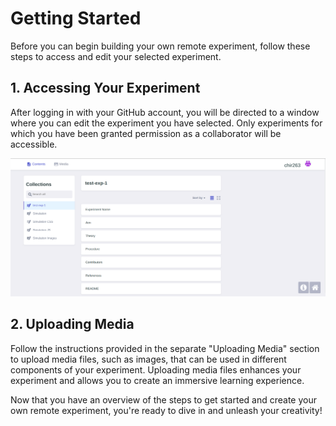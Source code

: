 # Getting Started

Before you can begin building your own remote experiment, follow these steps to access and edit your selected experiment.

## 1. Accessing Your Experiment

After logging in with your GitHub account, you will be directed to a window where you can edit the experiment you have selected. Only experiments for which you have been granted permission as a collaborator will be accessible.

<img src="/help/img/getting-started.png"/>

## 2. Uploading Media

Follow the instructions provided in the separate "Uploading Media" section to upload media files, such as images, that can be used in different components of your experiment. Uploading media files enhances your experiment and allows you to create an immersive learning experience.

Now that you have an overview of the steps to get started and create your own remote experiment, you're ready to dive in and unleash your creativity!
